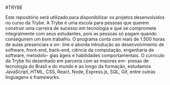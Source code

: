 #TRYBE

Este repositório será utilizado para disponibilizar os projetos desenvolvidos no curso da Trybe.
A Trybe é uma escola para pessoas que querem construir uma carreira de sucesso em tecnologia e que se compromete integralmente com seus estudantes, pois as pessoas só pagam quando conseguirem um bom trabalho. O programa conta com mais de 1.500 horas de aulas presenciais e on- line e aborda introdução ao desenvolvimento de software, front-end, back-end, ciência da computação, engenharia de software, metodolo- gias ágeis e habilidades comportamentais. O currículo da Trybe foi desenhado em parceria com as maiores em- presas de tecnologia do Brasil e do mundo e ao longo da formação, estudamos JavaScript, HTML, CSS, React, Node, Express.js, SQL, Git, entre outras linguagens e frameworks.
